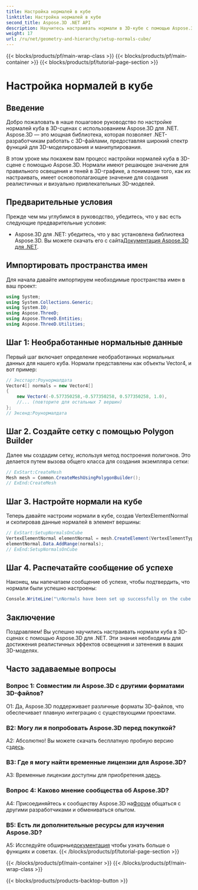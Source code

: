 ```yaml
---
title: Настройка нормалей в кубе
linktitle: Настройка нормалей в кубе
second_title: Aspose.3D .NET API
description: Научитесь настраивать нормали в 3D-кубе с помощью Aspose.3D для .NET. Совершенствуйте свои навыки 3D-моделирования с помощью этого пошагового руководства.
weight: 17
url: /ru/net/geometry-and-hierarchy/setup-normals-cube/
---
```


{{< blocks/products/pf/main-wrap-class >}}
{{< blocks/products/pf/main-container >}}
{{< blocks/products/pf/tutorial-page-section >}}

# Настройка нормалей в кубе

## Введение

Добро пожаловать в наше пошаговое руководство по настройке нормалей куба в 3D-сценах с использованием Aspose.3D для .NET. Aspose.3D — это мощная библиотека, которая позволяет .NET-разработчикам работать с 3D-файлами, предоставляя широкий спектр функций для 3D-моделирования и манипулирования.

В этом уроке мы покажем вам процесс настройки нормалей куба в 3D-сцене с помощью Aspose.3D. Нормали имеют решающее значение для правильного освещения и теней в 3D-графике, а понимание того, как их настраивать, имеет основополагающее значение для создания реалистичных и визуально привлекательных 3D-моделей.

## Предварительные условия

Прежде чем мы углубимся в руководство, убедитесь, что у вас есть следующие предварительные условия:

-  Aspose.3D для .NET: убедитесь, что у вас установлена библиотека Aspose.3D. Вы можете скачать его с сайта[Документация Aspose.3D для .NET](https://reference.aspose.com/3d/net/).

## Импортировать пространства имен

Для начала давайте импортируем необходимые пространства имен в ваш проект:

```csharp
using System;
using System.Collections.Generic;
using System.IO;
using Aspose.ThreeD;
using Aspose.ThreeD.Entities;
using Aspose.ThreeD.Utilities;
```

## Шаг 1: Необработанные нормальные данные

Первый шаг включает определение необработанных нормальных данных для нашего куба. Нормали представлены как объекты Vector4, и вот пример:

```csharp
// Эксстарт:Роунормалдата
Vector4[] normals = new Vector4[]
{
    new Vector4(-0.577350258,-0.577350258, 0.577350258, 1.0),
    //... (повторите для остальных 7 вершин)
};
// Эксенд:Роунормалдата
```

## Шаг 2. Создайте сетку с помощью Polygon Builder

Далее мы создадим сетку, используя метод построения полигонов. Это делается путем вызова общего класса для создания экземпляра сетки:

```csharp
// ExStart:CreateMesh
Mesh mesh = Common.CreateMeshUsingPolygonBuilder();
// ExEnd:CreateMesh
```

## Шаг 3. Настройте нормали на кубе

Теперь давайте настроим нормали в кубе, создав VertexElementNormal и скопировав данные нормалей в элемент вершины:

```csharp
// ExStart:SetupNormalsOnCube
VertexElementNormal elementNormal = mesh.CreateElement(VertexElementType.Normal, MappingMode.ControlPoint, ReferenceMode.Direct) as VertexElementNormal;
elementNormal.Data.AddRange(normals);
// ExEnd:SetupNormalsOnCube
```

## Шаг 4. Распечатайте сообщение об успехе

Наконец, мы напечатаем сообщение об успехе, чтобы подтвердить, что нормали были успешно настроены:

```csharp
Console.WriteLine("\nNormals have been set up successfully on the cube.");
```

## Заключение

Поздравляем! Вы успешно научились настраивать нормали куба в 3D-сценах с помощью Aspose.3D для .NET. Эти знания необходимы для достижения реалистичных эффектов освещения и затенения в ваших 3D-моделях.

## Часто задаваемые вопросы

### Вопрос 1: Совместим ли Aspose.3D с другими форматами 3D-файлов?

О1: Да, Aspose.3D поддерживает различные форматы 3D-файлов, что обеспечивает плавную интеграцию с существующими проектами.

### В2: Могу ли я попробовать Aspose.3D перед покупкой?

А2: Абсолютно! Вы можете скачать бесплатную пробную версию с[здесь](https://releases.aspose.com/).

### В3: Где я могу найти временные лицензии для Aspose.3D?

 A3: Временные лицензии доступны для приобретения.[здесь](https://purchase.aspose.com/temporary-license/).

### Вопрос 4: Каково мнение сообщества об Aspose.3D?

 A4: Присоединяйтесь к сообществу Aspose.3D на[Форум](https://forum.aspose.com/c/3d/18) общаться с другими разработчиками и обмениваться опытом.

### В5: Есть ли дополнительные ресурсы для изучения Aspose.3D?

 A5: Исследуйте обширные[документация](https://reference.aspose.com/3d/net/) чтобы узнать больше о функциях и советах.
{{< /blocks/products/pf/tutorial-page-section >}}

{{< /blocks/products/pf/main-container >}}
{{< /blocks/products/pf/main-wrap-class >}}

{{< blocks/products/products-backtop-button >}}
